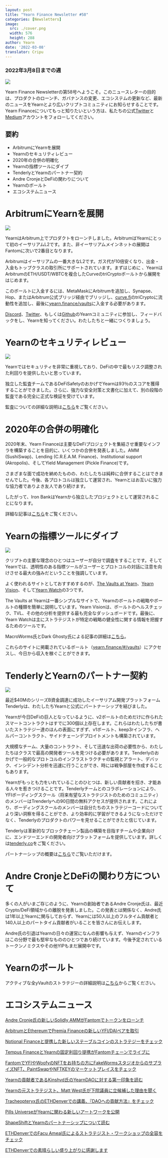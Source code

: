 ```yaml
---
layout: post
title: "Yearn Finance Newsletter #58"
categories: [Newsletters]
image:
  src: ./cover.png
  width: 576
  height: 288
author: Yearn
date: '2022-03-08'
translator: Cripu
---
```


### 2022年3月8日までの週

![](./image1.png?w=1456&h=733)

Yearn Finance Newsletterの第58号へようこそ。このニュースレターの目的は、プロダクトのローンチ、ガバナンスの変更、エコシステムの更新など、最新のニュースをYearnとより広いクリプトコミュニティにお知らせすることです。Yearn Financeについてもっと知りたいという方は、私たちの公式[Twitter](https://twitter.com/iearnfinance)と[Medium](https://medium.com/iearn)アカウントをフォローしてください。

## 要約

- ArbitrumにYearnを展開
- Yearnのセキュリティレビュー
- 2020年の合併の明確化
- Yearnの指標ツールにダイブ
- TenderlyとYearnのパートナー契約
- Andre CronjeとDeFiの関わりについて
- Yearnのボールト 
- エコシステムニュース

# ArbitrumにYearnを展開

![](./image2.jpg?w=1000&h=1000)

YearnはArbitrum上でプロダクトをローンチしました。ArbitrumはYearnにとって初のイーサリアムL2です。また、非イーサリアムメインネットの展開はFantomに次いで2番目となります。

Arbitrumはイーサリアムの一番大きなL2です。ガス代が10倍安くなり、出金・入金もトップクラスの取引所にサポートされています。まずはじめに
、YearnはArbitrumのETH/USDT/WBTCを複合したCurveのtriCryptoボールトから展開をはじめます。

このボールトに入金するには、MetaMaskにArbitrumを追加し、Synapse、Hop、またはArbitrum公式ブリッジ経由でブリッジし、[curve.fi](https://arbitrum.curve.fi/)のtriCryptoに流動性を追加し、最後に[yearn.finance/vaults](http://yearn.finance/vaults)に入金する必要があります。

[Discord](https://discord.gg/8rF374XkXy)、[Twitter](http://twitter.com/iearnfinance)、もしくは[Github](http://github.com/yearn)のYearnコミュニティに参加し、フィードバックをし、Yearnを知ってください。わたしたちと一緒につくりましょう。

# Yearnのセキュリティレビュー

![](./image3.jpg?w=1000&h=563)

Yearnではセキュリティを非常に重視しており、DeFiの中で最もリスク調整された利回りを提供したいと思っています。

独立した監査チームであるDeFiSafetyのおかげでYearnは93％のスコアを獲得することができました。さらに、強力な安全対策と文書化に加えて、別の段階の監査である完全に正式な検証を受けています。

監査についての詳細な説明は[こちら](https://www.defisafety.com/pqrs/354)をご覧ください。

# 2020年の合併の明確化

2020年末、Yearn Financeは主要なDeFiプロジェクトを集結させ重要なインフラを構築することを目的に、いくつかの合併を発表しました。AMM (SushiSwap)、Lending (C.R.E.A.M. Finance)、Institutional support (Akropolis)、そしてYield Management (Pickle Finance)です。

さまざまな面で成功を納めたものの、わたしたちは純粋に合併することはできませんでした。今後、各プロトコルは独立して運営され、Yearnとはお互いに強力な協力者でありよき友人であり続けます。

したがって、Iron BankはYearnから独立したプロジェクトとして運営されることになります。

詳細な記事は[こちら](https://medium.com/iearn/clarifying-2020-mergers-an-independent-iron-bank-a6f8f3f4c25e)をご覧ください。

# Yearnの指標ツールにダイブ　　　

![](./image4.png?w=1400&h=625)

クリプトの主要な理念のひとつはユーザーが自分で調査をすることです。そしてYearnでは、透明性のある指標ツールがユーザーとプロトコルの対話に注意を向けさせる最大の強みだということを強調しています。

よく使われるサイトとしておすすめするのが、[The Vaults at Yearn](https://vaults.yearn.finance/)、[Yearn Vision](https://yearn.vision/)、そして[Yearn Watch](https://yearn.watch/)の3つです。

The Vaults at Yearnは一番シンプルなサイトで、Yearnのボールトの戦略やボールトの種類を簡単に説明しています。Yearn Visionは、ボールトのヘルスチェック、TVL、その他の分析を提供する最も完全なダッシュボードです。最後に、Yearn Watchは主にストラテジストが特定の戦略の健全性に関する情報を把握するためのツールです。

MacroWorms氏とDark Ghosty氏による記事の詳細は[こちら](https://medium.com/iearn/diving-into-yearn-metrics-8c3fb0520927)。

これらのサイトに掲載されているボールト（[yearn.finance/#/vaults](https://yearn.finance/#/vaults)）にアクセスし、今日から収入を稼ぐことができます。

# TenderlyとYearnのパートナー契約

![](./image5.png?w=1400&h=670)

最近$40MのシリーズB資金調達に成功したイーサリアム開発プラットフォームTenderlyは、わたしたちYearnと公式にパートナーシップを結びました。

Yearnが今日DeFiの巨人となっているように、v2ボールトのためだけに作られたスマートコントラクトはすでに300個以上存在します。これらはわたしたちが書いたストラテジー達のほんの表面にすぎず、v1ボールト、keep3rインフラ、ヘルパーコントラクト、サイドチェーンデプロイトメントも構築されています。

大規模なチーム、大量のコントラクト、そして迅速な出荷の必要性から、わたしたちはクラスで最高の開発者ツールを見つける必要があります。Tenderlyのおかげで一般的なプロトコルのインフラストラクチャの監視とアラート、デバック、インシデント分析を迅速に行うことができ、時には戦争部屋を作成することもあります。

Yearnがもっとも力をいれていることのひとつは、新しい貢献者を招き、才能ある人々を惹きつけることです。Tenderlyチームとのコラボレーションにより、YFIボーディングスクール（将来有望なストラテジストのためのコミュニティ）のメンバーはTrenderlyへの90日間の無料アクセスが提供されます。これにより、ボーディングスクールのメンバーは自分たちのストラテジーコードについてより深い洞察を得ることができ、より効率的に学習ができるようになっただけでなく、Tenderlyのプロダクトのパワーを見せることができたと信じています。

Tenderlyは革新的なブロックチェーン製品の構築を目指すチームや企業向けに、エンドツーエンドの開発者向けプラットフォームを提供しています。詳しくは[tenderly.co](https://tenderly.co/)をご覧ください。

パートナーシップの概要は[こちら](https://medium.com/iearn/yearn-finance-partners-with-tenderly-to-supercharge-development-debugging-incident-analysis-6489260298a5)でご覧いただけます。

# Andre CronjeとDeFiの関わり方について

多くの人がいまご存じのように、Yearnの創始者であるAndre Cronje氏は、最近Crypto/DeFi領域からの離脱を発表しました。この発表とは関係なく、Andre氏は1年以上Yearnに関与しておらず、Yearnには50人以上のフルタイム貢献者と140人以上のパートタイム貢献者がいることを皆さんにお伝えします。

Andre氏の引退はYearnの日々の運営になんの影響も与えず、Yearnのインフラはこの分野で最も堅牢なもののひとつであり続けています。今後予定されているトークンノミクスやその他YIPもまだ展開中です。

# Yearnのボールト 

アクティブな全yVaultのストラテジーの詳細説明は[こちら](https://medium.com/yearn-state-of-the-vaults/the-vaults-at-yearn-9237905ffed3)からご覧ください。

# エコシステムニュース

[Andre Cronje氏の新しいSolidly AMMがFantomでトークンをローンチ](https://solidly.exchange/)

[ArbitrumとEthereumでPremia Financeの新しいYFI/DAIペアを取引](https://twitter.com/PremiaFinance/status/1497313221123837959)

[Notional Financeと提携した新しいステーブルコインのストラテジーをチェック](https://twitter.com/teddywoodward/status/1497229571799801865)

[Tempus FinanceとYearnの固定利回り提携がFantomチェーンでライブに](https://twitter.com/TempusFinance/status/1495747382285377538)

[FantomでYFIやWoofyのNFTをお持ちの方にFakeWormsスタジオからのサプライズNFT、PaintSwapやNFTKEYのマーケットプレイスをチェック](https://twitter.com/MarcoWorms/status/1497601119220076544)

[Yearnの貢献者であるKinshvd氏のYearnDAOに対する第一印象を読む](https://kishvd.medium.com/my-first-impressions-of-being-a-contributor-at-yearn-e154743b9cd5)

[Yearnの元ストラテジスト、Matt West氏が下院議員に立候補した理由を聞く](https://twitter.com/DeFi_Dad/status/1496568281070776321?s=20&t=FA6P4ib_P1NZz_lmoXxvSw)

[Tracheopteryx氏のETHDenverでの講義、『DAOへの貢献方法』をチェック](https://youtu.be/anDAtWrhDnE)

[Pills UniverseがYearnに関わる新しいアートワークを公開](https://twitter.com/pillsuniverse/status/1494343761022918658)

[ShapeShiftとYearnのパートナーシップについて読む](https://medium.com/@ShapeShift.com/what-is-yearn-shapeshifts-partnership-with-yearn-finance-a94985af1b09)

[ETHDenverでのFacu Ameal氏によるストラテジスト・ワークショップの全容をチェック](https://www.youtube.com/watch?v=6og7NV7lzUk&feature=youtu.be)

[ETHDenverでの素晴らしい盛り上がりに感謝します](https://twitter.com/iearnfinance/status/1496568330546782208?s=20&t=FA6P4ib_P1NZz_lmoXxvSw)
